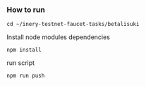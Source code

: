 ### How to run

```shell
cd ~/inery-testnet-faucet-tasks/betalisuki
```

Install node modules dependencies

```shell
npm install
```

run script

```
npm run push
```

